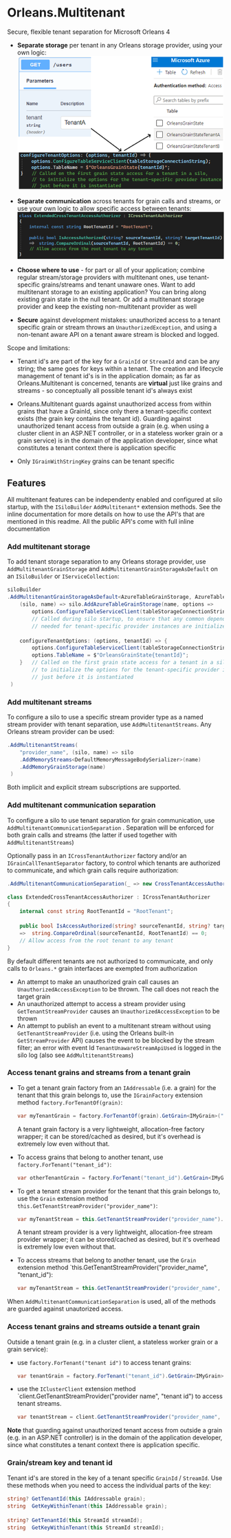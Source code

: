 # Orleans.Multitenant
Secure, flexible tenant separation for Microsoft Orleans 4

- **Separate storage** per tenant in any Orleans storage provider, using your own logic:<br />
  ![Example Azure Table Storage](img/example-azure-table-storage.png)
- **Separate communication** across tenants for grain calls and streams, or use your own logic to allow specific access between tenants:<br /> 
  ![Example Access Authorizer](img/example-access-authorizer.png)<br />

- **Choose where to use** - for part or all of your application; combine regular stream/storage providers with multitenant ones, use tenant-specific grains/streams and tenant unaware ones. Want to add multitenant storage to an existing application? You can bring along existing grain state in the null tenant. Or add a multitenant storage provider and keep the existing non-multitenant provider as well

- **Secure** against development mistakes: unauthorized access to a tenant specific grain or stream throws an `UnauthorizedException`, and using a non-tenant aware API on a tenant aware stream is blocked and logged.

Scope and limitations:
- Tenant id's are part of the key for a `GrainId` or `StreamId` and can be any string; the same goes for keys within a tenant. The creation and lifecycle management of tenant id's is in the application domain; as far as Orleans.Multitenant is concerned, tenants are **virtual** just like grains and streams - so conceptually all possible tenant id's always exist

- Orleans.Multitenant guards against unauthorized access from within grains that have a GrainId, since only there a tenant-specific context exists (the grain key contains the tenant id). Guarding against unauthorized tenant access from outside a grain (e.g. when using a cluster client in an ASP.NET controller, or in a stateless worker grain or a grain service) is in the domain of the application developer, since what constitutes a tenant context there is application specific

- Only `IGrainWithStringKey` grains can be tenant specific

## Features
All multitenant features can be independenty enabled and configured at silo startup, with the `ISiloBuilder` `AddMultitenant*` extension methods.
See the inline documentation for more details on how to use the API's that are mentioned in this readme. All the public API's come with full inline documentation

### Add multitenant storage
To add tenant storage separation to any Orleans storage provider, use `AddMultitenantGrainStorage` and `AddMultitenantGrainStorageAsDefault` on an `ISiloBuilder` or `IServiceCollection`:

```csharp 
siloBuilder
.AddMultitenantGrainStorageAsDefault<AzureTableGrainStorage, AzureTableStorageOptions, AzureTableGrainStorageOptionsValidator>(
    (silo, name) => silo.AddAzureTableGrainStorage(name, options =>
        options.ConfigureTableServiceClient(tableStorageConnectionString)),
        // Called during silo startup, to ensure that any common dependencies
        // needed for tenant-specific provider instances are initialized

    configureTenantOptions: (options, tenantId) => {
        options.ConfigureTableServiceClient(tableStorageConnectionString);
        options.TableName = $"OrleansGrainState{tenantId}";
    }   // Called on the first grain state access for a tenant in a silo,
        // to initialize the options for the tenant-specific provider instance
        // just before it is instantiated
 )
```

### Add multitenant streams
To configure a silo to use a specific stream provider type as a named stream provider with tenant separation, use `AddMultitenantStreams`. Any Orleans stream provider can be used:
```csharp
.AddMultitenantStreams(
    "provider_name", (silo, name) => silo
    .AddMemoryStreams<DefaultMemoryMessageBodySerializer>(name)
    .AddMemoryGrainStorage(name)
 )
```
Both implicit and explicit stream subscriptions are supported.

### Add multitenant communication separation
To configure a silo to use tenant separation for grain communication, use `AddMultitenantCommunicationSeparation` . Separation will be enforced for both grain calls and streams (the latter if used together with `AddMultitenantStreams`)

Optionally pass in an `ICrossTenantAuthorizer` factory and/or an `IGrainCallTenantSeparator` factory, to control which tenants are authorized to communicate, and which grain calls require authorization:
```csharp
.AddMultitenantCommunicationSeparation(_ => new CrossTenantAccessAuthorizer())
```
```csharp
class ExtendedCrossTenantAccessAuthorizer : ICrossTenantAuthorizer
{
    internal const string RootTenantId = "RootTenant";

    public bool IsAccessAuthorized(string? sourceTenantId, string? targetTenantId)
    =>  string.CompareOrdinal(sourceTenantId, RootTenantId) == 0;
    // Allow access from the root tenant to any tenant
}
```

By default different tenants are not authorized to communicate, and only calls to `Orleans.*` grain interfaces are exempted from authorization

- An attempt to make an unauthorized grain call causes an `UnauthorizedAccessException` to be thrown. The call does not reach the target grain
- An unauthorized attempt to access a stream provider using `GetTenantStreamProvider` causes an `UnauthorizedAccessException` to be thrown
- An attempt to publish an event to a multitenant stream without using `GetTenantStreamProvider` (i.e. using the Orleans built-in `GetStreamProvider` API) causes the event to be blocked by the stream filter; an error with event Id `TenantUnawareStreamApiUsed` is logged in the silo log (also see `AddMultitenantStreams`)

### Access tenant grains and streams from a tenant grain
- To get a tenant grain factory from an `IAddressable` (i.e. a grain) for the tenant that this grain belongs to, use the `IGrainFactory` extension method `factory.ForTenantOf(grain)`:
  ```csharp
  var myTenantGrain = factory.ForTenantOf(grain).GetGrain<IMyGrain>("key_within_tenant");
  ```
  A tenant grain factory is a very lightweight, allocation-free factory wrapper; it can be stored/cached as desired, but it's overhead is extremely low even without that.

- To access grains that belong to another tenant, use `factory.ForTenant("tenant_id")`:
  ```csharp
  var otherTenantGrain = factory.ForTenant("tenant_id").GetGrain<IMyGrain>("key_within_tenant");
  ```

- To get a tenant stream provider for the tenant that this grain belongs to, use the `Grain` extension method `this.GetTenantStreamProvider("provider_name")`:
  ```csharp
  var myTenantStream = this.GetTenantStreamProvider("provider_name").GetStream<int>("stream_namespace", "stream_key_within_tenant");
  ```
  A tenant stream provider is a very lightweight, allocation-free stream provider wrapper; it can be stored/cached as desired, but it's overhead is extremely low even without that.

- To access streams that belong to another tenant, use the `Grain` extension method `this.GetTenantStreamProvider("provider_name", "tenant_id"):
  ```csharp
  var myTenantStream = this.GetTenantStreamProvider("provider_name", "tenant_id").GetStream<int>("stream_namespace", "stream_key_within_tenant");
  ```

When `AddMultitenantCommunicationSeparation` is used, all of the methods are guarded against unautorized access.

### Access tenant grains and streams outside a tenant grain
Outside a tenant grain (e.g. in a cluster client, a stateless worker grain or a grain service):
- use `factory.ForTenant("tenant id")` to access tenant grains:<br />
  ```csharp
  var tenantGrain = factory.ForTenant("tenant_id").GetGrain<IMyGrain>("key_within_tenant");
  ```

- use the `IClusterClient` extension method `client.GetTenantStreamProvider("provider name", "tenant id") to access tenant streams.<br />
  ```csharp
  var tenantStream = client.GetTenantStreamProvider("provider_name", "tenant_id").GetStream<int>("stream_namespace", "stream_key_within_tenant");
  ```

**Note** that guarding against unauthorized tenant access from outside a grain (e.g. in an ASP.NET controller) is in the domain of the application developer, since what constitutes a tenant context there is application specific.

### Grain/stream key and tenant id
Tenant id's are stored in the key of a tenant specific `GrainId` / `StreamId`. Use these methods when you need to access the individual parts of the key:
```csharp
string? GetTenantId(this IAddressable grain);
string  GetKeyWithinTenant(this IAddressable grain);

string? GetTenantId(this StreamId streamId);
string  GetKeyWithinTenant(this StreamId streamId);
```



